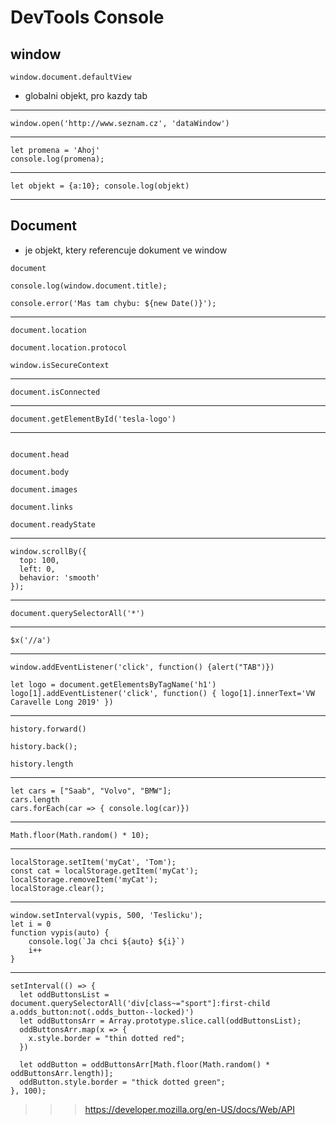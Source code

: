 # DevTools Console

## window

`window.document.defaultView`
- globalni objekt, pro kazdy tab

---

`window.open('http://www.seznam.cz', 'dataWindow')`

---

```
let promena = 'Ahoj'
console.log(promena);
```

---

`let objekt = {a:10}; console.log(objekt)`

---

## Document
- je objekt, ktery referencuje dokument ve window

`document`

`console.log(window.document.title);`

`console.error('Mas tam chybu: ${new Date()}');`

---

```
document.location

document.location.protocol

window.isSecureContext
```

---

`document.isConnected`

---

`document.getElementById('tesla-logo')`

---

```

document.head

document.body

document.images

document.links

document.readyState

```

---

```
window.scrollBy({
  top: 100,
  left: 0,
  behavior: 'smooth'
});
```
---

```document.querySelectorAll('*')```

---

```$x('//a')```

---

```window.addEventListener('click', function() {alert("TAB")})```

```
let logo = document.getElementsByTagName('h1')
logo[1].addEventListener('click', function() { logo[1].innerText='VW Caravelle Long 2019' })
```

---

```
history.forward()

history.back();

history.length

```

---

```
let cars = ["Saab", "Volvo", "BMW"];
cars.length
cars.forEach(car => { console.log(car)})

```

---

```
Math.floor(Math.random() * 10);
```

---

```
localStorage.setItem('myCat', 'Tom');
const cat = localStorage.getItem('myCat');
localStorage.removeItem('myCat');
localStorage.clear();

```

---

```
window.setInterval(vypis, 500, 'Teslicku');
let i = 0
function vypis(auto) {
    console.log(`Ja chci ${auto} ${i}`)
    i++
}
```

---

```
setInterval(() => {
  let oddButtonsList = document.querySelectorAll('div[class~="sport"]:first-child a.odds_button:not(.odds_button--locked)')
  let oddButtonsArr = Array.prototype.slice.call(oddButtonsList);
  oddButtonsArr.map(x => {
    x.style.border = "thin dotted red";
  })

  let oddButton = oddButtonsArr[Math.floor(Math.random() * oddButtonsArr.length)];
  oddButton.style.border = "thick dotted green";
}, 100);
```

>>> https://developer.mozilla.org/en-US/docs/Web/API
